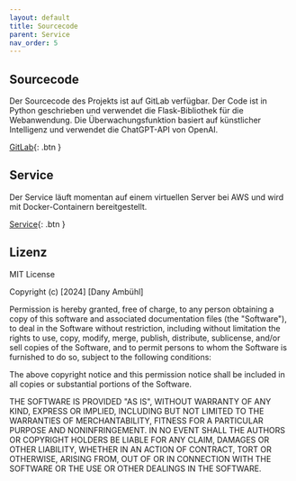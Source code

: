 ```yaml
---
layout: default
title: Sourcecode
parent: Service
nav_order: 5
---
```


## Sourcecode

Der Sourcecode des Projekts ist auf GitLab verfügbar. Der Code ist in Python geschrieben und verwendet die Flask-Bibliothek für die Webanwendung. Die Überwachungsfunktion basiert auf künstlicher Intelligenz und verwendet die ChatGPT-API von OpenAI.

[GitLab](https://gitlab.com/ambuehld/sem_search_bau){: .btn }

## Service

Der Service läuft momentan auf einem virtuellen Server bei AWS und wird mit Docker-Containern bereitgestellt.

[Service](http://semsearch-bau.ddns.net/){: .btn }

## Lizenz

MIT License

Copyright (c) [2024] [Dany Ambühl]

Permission is hereby granted, free of charge, to any person obtaining a copy
of this software and associated documentation files (the "Software"), to deal
in the Software without restriction, including without limitation the rights
to use, copy, modify, merge, publish, distribute, sublicense, and/or sell
copies of the Software, and to permit persons to whom the Software is
furnished to do so, subject to the following conditions:

The above copyright notice and this permission notice shall be included in all
copies or substantial portions of the Software.

THE SOFTWARE IS PROVIDED "AS IS", WITHOUT WARRANTY OF ANY KIND, EXPRESS OR
IMPLIED, INCLUDING BUT NOT LIMITED TO THE WARRANTIES OF MERCHANTABILITY,
FITNESS FOR A PARTICULAR PURPOSE AND NONINFRINGEMENT. IN NO EVENT SHALL THE
AUTHORS OR COPYRIGHT HOLDERS BE LIABLE FOR ANY CLAIM, DAMAGES OR OTHER
LIABILITY, WHETHER IN AN ACTION OF CONTRACT, TORT OR OTHERWISE, ARISING FROM,
OUT OF OR IN CONNECTION WITH THE SOFTWARE OR THE USE OR OTHER DEALINGS IN THE
SOFTWARE.
